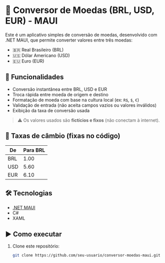 # 💱 Conversor de Moedas (BRL, USD, EUR) - MAUI

Este é um aplicativo simples de conversão de moedas, desenvolvido com .NET MAUI, que permite converter valores entre três moedas:

- 🇧🇷 Real Brasileiro (BRL)  
- 🇺🇸 Dólar Americano (USD)  
- 🇪🇺 Euro (EUR)

## 📱 Funcionalidades

- Conversão instantânea entre BRL, USD e EUR
- Troca rápida entre moeda de origem e destino
- Formatação de moeda com base na cultura local (ex: `R$`, `$`, `€`)
- Validação de entrada (não aceita campos vazios ou valores inválidos)
- Exibição da taxa de conversão usada

> ⚠️ Os valores usados são **fictícios e fixos** (não conectam à internet).

## 🧪 Taxas de câmbio (fixas no código)

| De | Para BRL |
|----|----------|
| BRL | 1.00     |
| USD | 5.60     |
| EUR | 6.10     |

## 🛠️ Tecnologias

- [.NET MAUI](https://learn.microsoft.com/en-us/dotnet/maui/)
- C#
- XAML

## ▶️ Como executar

1. Clone este repositório:
   ```bash
   git clone https://github.com/seu-usuario/conversor-moedas-maui.git
